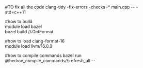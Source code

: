 #TO fix all the code
clang-tidy  -fix-errors -checks=*  main.cpp -- -std=c++11

#how to build \
module load bazel \
bazel build //:GetFormat

#how to load clang-format-16 \
module load llvm/16.0.0

#how to compile commands
bazel run @hedron_compile_commands//:refresh_all --
